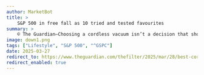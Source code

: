 ```yaml
---
author: MarketBot
title: >
    S&P 500 in free fall as 10 tried and tested favourites
summary: >
    © The Guardian—Choosing a cordless vacuum isn’t a decision that should be taken lightly. You’re likely to keep a vacuum cleaner for years, relying heavily on its ability to suck up dust, crumbs, mud, pet hair and any other dry spillages or sheddings that end up on your floor. Choosing the right model can be the difference between an effective cleaner that’s a delight to pull out of the cupboard and a dud that you dread having to unblock, detangle and clean after every use.
image: down1.png
tags: ["Lifestyle", "S&P 500", "^GSPC"]
date: 2025-03-27
redirect_to: https://www.theguardian.com/thefilter/2025/mar/28/best-cordless-vacuum-cleaners-uk
redirect_enabled: true
---
```

